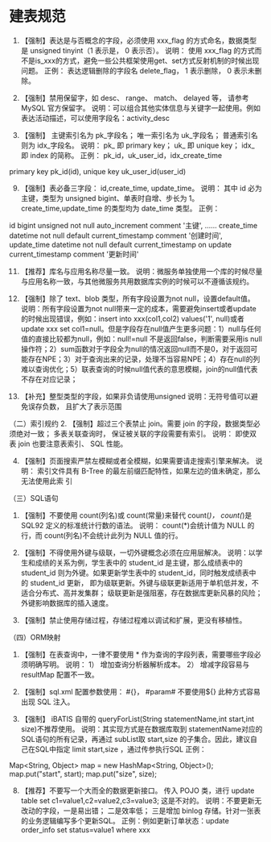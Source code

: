 # 建表规范
1. 【强制】表达是与否概念的字段，必须使用 xxx_flag 的方式命名，数据类型是 unsigned tinyint（1 表示是， 0 表示否）。
说明： 使用 xxx_flag 的方式而不是is_xxx的方式，避免一些公共框架使用get、set方式反射机制的时候出现问题。
正例： 表达逻辑删除的字段名 delete_flag， 1 表示删除， 0 表示未删除。



4. 【强制】禁用保留字，如 desc、 range、 match、 delayed 等， 请参考 MySQL 官方保留字。
说明：可以组合其他实体信息与关键字一起使用。例如表达活动描述，可以使用字段名：activity_desc



5. 【强制】 主键索引名为 pk_字段名； 唯一索引名为 uk_字段名； 普通索引名则为 idx_字段名。
说明： pk_ 即 primary key； uk_ 即 unique key； idx_ 即 index 的简称。
正例： pk_id，uk_user_id，idx_create_time

primary key pk_id(id),
unique key uk_user_id(user_id)


9. 【强制】表必备三字段： id,create_time, update_time。
说明： 其中 id 必为主键，类型为 unsigned bigint、单表时自增、步长为 1。 create_time,update_time 的类型均为 date_time 类型。
正例：

id bigint unsigned not null auto_increment comment '主键',
......
create_time datetime not null default current_timestamp comment '创建时间',
update_time datetime not null default current_timestamp on update current_timestamp comment '更新时间'


11. 【推荐】库名与应用名称尽量一致。
说明：微服务单独使用一个库的时候尽量与应用名称一致，与其他微服务共用数据库实例的时候可以不遵循该规约。



16. 【强制】除了 text、blob 类型，所有字段设置为not null，设置default值。
说明：所有字段设置为not null带来一定的成本，需要避免insert或者update的时候出现错误，例如：insert into xxx(col1,col2) values('1', null)或者update xxx set col1=null。但是字段存在null值产生更多问题：1）null与任何值的直接比较都为null，例如：null!=null 不是返回false，判断需要采用is null操作符；2）sum函数对于字段全为null的情况返回null而不是0，对于返回可能存在NPE；3）对于查询出来的记录，处理不当容易NPE；4）存在null的列难以查询优化；5）联表查询的时候null值代表的意思模糊，join的null值代表不存在对应记录；



17. 【补充】整型类型的字段，如果非负请使用unsigned
说明：无符号值可以避免误存负数， 且扩大了表示范围

（二）索引规约
2. 【强制】超过三个表禁止 join。需要 join 的字段，数据类型必须绝对一致； 多表关联查询时，
保证被关联的字段需要有索引。
说明： 即使双表 join 也要注意表索引、 SQL 性能。



4. 【强制】页面搜索严禁左模糊或者全模糊，如果需要请走搜索引擎来解决。
说明： 索引文件具有 B-Tree 的最左前缀匹配特性，如果左边的值未确定，那么无法使用此索
引

（三）SQL语句
1. 【强制】不要使用 count(列名)或 count(常量)来替代 count(*)， count(*)是 SQL92 定义的标准统计行数的语法。
说明： count(*)会统计值为 NULL 的行，而 count(列名)不会统计此列为 NULL 值的行。



6. 【强制】不得使用外键与级联，一切外键概念必须在应用层解决。
说明：以学生和成绩的关系为例，学生表中的 student_id 是主键，那么成绩表中的 student_id 则为外键。如果更新学生表中的 student_id，同时触发成绩表中的 student_id 更新， 即为级联更新。外键与级联更新适用于单机低并发，不适合分布式、高并发集群； 级联更新是强阻塞，存在数据库更新风暴的风险； 外键影响数据库的插入速度。



7. 【强制】禁止使用存储过程，存储过程难以调试和扩展，更没有移植性。

（四）ORM映射
1. 【强制】在表查询中，一律不要使用 * 作为查询的字段列表，需要哪些字段必须明确写明。
说明： 1） 增加查询分析器解析成本。 2） 增减字段容易与 resultMap 配置不一致。



4. 【强制】sql.xml 配置参数使用： #{}， #param# 不要使用${} 此种方式容易出现 SQL 注入。



5. 【强制】 iBATIS 自带的 queryForList(String statementName,int start,int size)不推荐使用。
说明：其实现方式是在数据库取到 statementName对应的SQL语句的所有记录，再通过 subList取 start,size 的子集合。因此，建议自己在SQL中指定 limit start,size ，通过传参执行SQL
正例：

Map<String, Object> map = new HashMap<String, Object>();
map.put("start", start);
map.put("size", size);


8. 【推荐】不要写一个大而全的数据更新接口。 传入 POJO 类，进行 update table set c1=value1,c2=value2,c3=value3; 这是不对的。
说明：不要更新无改动的字段，一是易出错； 二是效率低； 三是增加 binlog 存储。针对一张表的业务逻辑编写多个更新SQL。
正例：例如更新订单状态：update order_info set status=value1 where xxx
